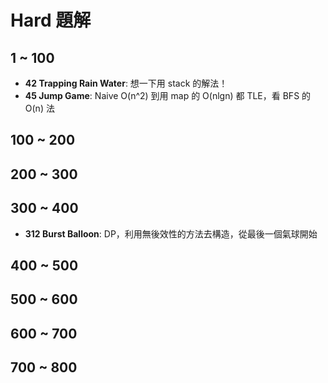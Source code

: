 # Hard 題解

## 1 ~ 100
* **42 Trapping Rain Water**: 想一下用 stack 的解法！
* **45 Jump Game**: Naive O(n^2) 到用 map 的 O(nlgn) 都 TLE，看 BFS 的 O(n) 法
## 100 ~ 200
## 200 ~ 300
## 300 ~ 400
* **312 Burst Balloon**: DP，利用無後效性的方法去構造，從最後一個氣球開始
## 400 ~ 500
## 500 ~ 600
## 600 ~ 700
## 700 ~ 800
